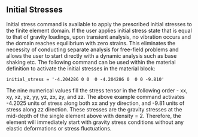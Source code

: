 ## Initial Stresses

Initial stress command is available to apply the prescribed initial stresses to the finite element
domain. If the user applies initial stress state that is equal to that of gravity loadings, upon
transient analysis, no vibration occurs and the domain reaches equilibrium with zero strains. This
eliminates the necessity of conducting separate analysis for free-field problems and allows the user
to start directly with a dynamic analysis such as base shaking etc. The following command can be used
within the material definition to activate the initial stresses in the material block:

```
initial_stress = '-4.204286 0 0  0 -4.204286 0  0 0 -9.810'
```

The nine numerical values fill the stress tensor in the following order - xx, xy, xz, yz, yy, yz, zx,
zy, and zz. The above example command activates -4.2025 units of stress along both xx and yy
direction, and -9.81 units of stress along zz direction.  These stresses are the gravity stresses at
the mid-depth of the single element above with density = 2. Therefore, the element will
immediately start with gravity stress conditions without any elastic deformations or stress
fluctuations.
